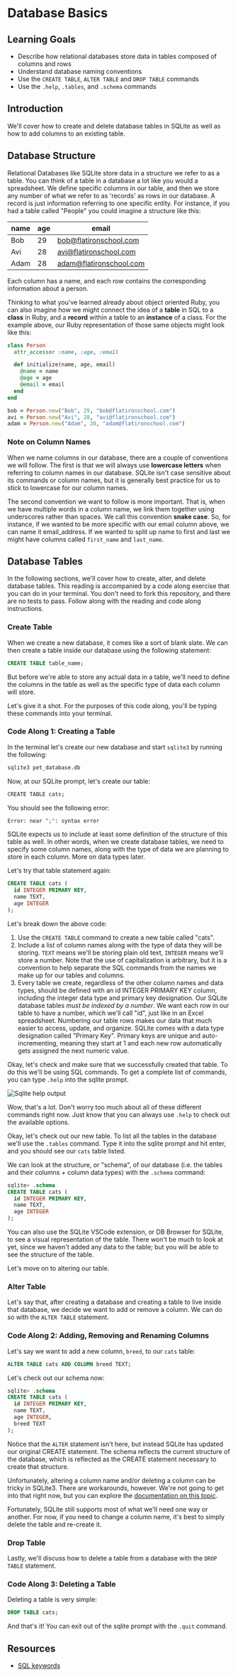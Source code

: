 # Database Basics

## Learning Goals

- Describe how relational databases store data in tables composed of columns and rows
- Understand database naming conventions
- Use the `CREATE TABLE`, `ALTER TABLE` and `DROP TABLE` commands
- Use the `.help`, `.tables`, and `.schema` commands

## Introduction

We'll cover how to create and delete database tables in SQLite as well as how to
add columns to an existing table.

## Database Structure

Relational Databases like SQLite store data in a structure we refer to as a
table. You can think of a table in a database a lot like you would a
spreadsheet. We define specific columns in our table, and then we store any
number of what we refer to as 'records' as rows in our database. A record is
just information referring to one specific entity. For instance, if you had a
table called "People" you could imagine a structure like this:

| name | age | email                   |
| ---- | --- | ----------------------- |
| Bob  | 29  | bob@flatironschool.com  |
| Avi  | 28  | avi@flatironschool.com  |
| Adam | 28  | adam@flatironschool.com |

Each column has a name, and each row contains the corresponding information
about a person.

Thinking to what you've learned already about object oriented Ruby, you can also
imagine how we might connect the idea of a **table** in SQL to a **class** in
Ruby, and a **record** within a table to an **instance** of a class. For the example
above, our Ruby representation of those same objects might look like this:

```rb
class Person
  attr_accessor :name, :age, :email

  def initialize(name, age, email)
    @name = name
    @age = age
    @email = email
  end
end

bob = Person.new("Bob", 29, "bob@flatironschool.com")
avi = Person.new("Avi", 28, "avi@flatironschool.com")
adam = Person.new("Adam", 28, "adam@flatironschool.com")
```

### Note on Column Names

When we name columns in our database, there are a couple of conventions we will
follow. The first is that we will always use **lowercase letters** when
referring to column names in our database. SQLite isn't case sensitive about its
commands or column names, but it is generally best practice for us to stick to
lowercase for our column names.

The second convention we want to follow is more important. That is, when we have
multiple words in a column name, we link them together using underscores rather
than spaces. We call this convention **snake case**. So, for instance, if we
wanted to be more specific with our email column above, we can name it
email_address. If we wanted to split up name to first and last we might have
columns called `first_name` and `last_name`.

## Database Tables

In the following sections, we'll cover how to create, alter, and delete database
tables. This reading is accompanied by a code along exercise that you can do in
your terminal. You don't need to fork this repository, and there are no tests to
pass. Follow along with the reading and code along instructions.

### Create Table

When we create a new database, it comes like a sort of blank slate. We can then
create a table inside our database using the following statement:

```sql
CREATE TABLE table_name;
```

But before we're able to store any actual data in a table, we'll need to define
the columns in the table as well as the specific type of data each column will
store.

Let's give it a shot. For the purposes of this code along, you'll be typing
these commands into your terminal.

### Code Along 1: Creating a Table

In the terminal let's create our new database and start `sqlite3` by running the
following:

```sh
sqlite3 pet_database.db
```

Now, at our SQLite prompt, let's create our table:

```bash
CREATE TABLE cats;
```

You should see the following error:

```sql
Error: near ";": syntax error
```

SQLite expects us to include at least some definition of the structure of this
table as well. In other words, when we create database tables, we need to
specify some column names, along with the type of data we are planning to store
in each column. More on data types later.

Let's try that table statement again:

```sql
CREATE TABLE cats (
  id INTEGER PRIMARY KEY,
  name TEXT,
  age INTEGER
);
```

Let's break down the above code:

1. Use the `CREATE TABLE` command to create a new table called "cats".
2. Include a list of column names along with the type of data they will be
   storing. `TEXT` means we'll be storing plain old text, `INTEGER` means we'll
   store a number. Note that the use of capitalization is arbitrary, but it is a
   convention to help separate the SQL commands from the names we make up for
   our tables and columns.
3. Every table we create, regardless of the other column names and data types,
   should be defined with an id INTEGER PRIMARY KEY column, including the
   integer data type and primary key designation. Our SQLite database tables
   _must be indexed by a number_. We want each row in our table to have a
   number, which we'll call "id", just like in an Excel spreadsheet. Numbering
   our table rows makes our data that much easier to access, update, and
   organize. SQLite comes with a data type designation called "Primary Key".
   Primary keys are unique and auto-incrementing, meaning they start at 1 and
   each new row automatically gets assigned the next numeric value.

Okay, let's check and make sure that we successfully created that table. To do
this we'll be using SQL commands. To get a complete list of commands, you can
type `.help` into the sqlite prompt.

![Sqlite help output](https://curriculum-content.s3.amazonaws.com/phase-3/database-basics/sqlite-help.png)

Wow, that's a lot. Don't worry too much about all of these different commands
right now. Just know that you can always use `.help` to check out the available
options.

Okay, let's check out our new table. To list all the tables in the database
we'll use the `.tables` command. Type it into the sqlite prompt and hit enter,
and you should see our `cats` table listed.

We can look at the structure, or "schema", of our database (i.e. the tables and
their columns + column data types) with the `.schema` command:

```sql
sqlite> .schema
CREATE TABLE cats (
  id INTEGER PRIMARY KEY,
  name TEXT,
  age INTEGER
);
```

You can also use the SQLite VSCode extension, or DB Browser for SQLite, to see a
visual representation of the table. There won't be much to look at yet, since we
haven't added any data to the table; but you will be able to see the structure
of the table.

Let's move on to altering our table.

### Alter Table

Let's say that, after creating a database and creating a table to live inside
that database, we decide we want to add or remove a column. We can do so with
the `ALTER TABLE` statement.

### Code Along 2: Adding, Removing and Renaming Columns

Let's say we want to add a new column, `breed`, to our `cats` table:

```sql
ALTER TABLE cats ADD COLUMN breed TEXT;
```

Let's check out our schema now:

```sql
sqlite> .schema
CREATE TABLE cats (
  id INTEGER PRIMARY KEY,
  name TEXT,
  age INTEGER,
  breed TEXT
);
```

Notice that the `ALTER` statement isn't here, but instead SQLite has updated our
original CREATE statement. The schema reflects the current structure of the
database, which is reflected as the CREATE statement necessary to create that
structure.

Unfortunately, altering a column name and/or deleting a column can be tricky in
SQLite3. There are workarounds, however. We're not going to get into that right
now, but you can explore the
[documentation on this topic](https://www.sqlite.org/lang_altertable.html).

Fortunately, SQLite still supports most of what we'll need one way or another.
For now, if you need to change a column name, it's best to simply delete the
table and re-create it.

### Drop Table

Lastly, we'll discuss how to delete a table from a database with the
`DROP TABLE` statement.

### Code Along 3: Deleting a Table

Deleting a table is very simple:

```sql
DROP TABLE cats;
```

And that's it! You can exit out of the sqlite prompt with the `.quit` command.

## Resources

- [SQL keywords](https://www.sqlite.org/lang_keywords.html)
